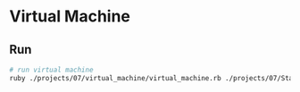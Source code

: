# Virtual Machine

## Run

```sh
# run virtual machine
ruby ./projects/07/virtual_machine/virtual_machine.rb ./projects/07/StackArithmetic/SimpleAdd/SimpleAdd.vm
```
